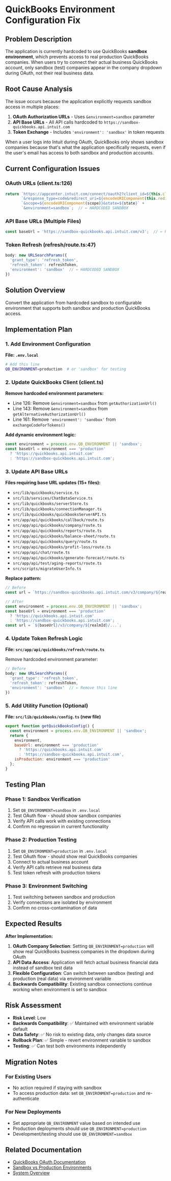 # QuickBooks Environment Configuration Fix

## Problem Description

The application is currently hardcoded to use QuickBooks **sandbox environment**, which prevents access to real production QuickBooks companies. When users try to connect their actual business QuickBooks account, only sandbox (test) companies appear in the company dropdown during OAuth, not their real business data.

## Root Cause Analysis

The issue occurs because the application explicitly requests sandbox access in multiple places:

1. **OAuth Authorization URLs** - Uses `&environment=sandbox` parameter
2. **API Base URLs** - All API calls hardcoded to `https://sandbox-quickbooks.api.intuit.com`
3. **Token Exchange** - Includes `'environment': 'sandbox'` in token requests

When a user logs into Intuit during OAuth, QuickBooks only shows sandbox companies because that's what the application specifically requests, even if the user's email has access to both sandbox and production accounts.

## Current Configuration Issues

### OAuth URLs (client.ts:126)
```javascript
return `https://appcenter.intuit.com/connect/oauth2?client_id=${this.clientId}` +
       `&response_type=code&redirect_uri=${encodeURIComponent(this.redirectUri)}` +
       `&scope=${encodeURIComponent(scope)}&state=${state}` +
       `&environment=sandbox`;  // ← HARDCODED SANDBOX
```

### API Base URLs (Multiple Files)
```javascript
const baseUrl = 'https://sandbox-quickbooks.api.intuit.com/v3';  // ← HARDCODED SANDBOX
```

### Token Refresh (refresh/route.ts:47)
```javascript
body: new URLSearchParams({
  'grant_type': 'refresh_token',
  'refresh_token': refreshToken,
  'environment': 'sandbox'  // ← HARDCODED SANDBOX
})
```

## Solution Overview

Convert the application from hardcoded sandbox to configurable environment that supports both sandbox and production QuickBooks access.

## Implementation Plan

### 1. Add Environment Configuration

**File: `.env.local`**
```bash
# Add this line
QB_ENVIRONMENT=production  # or 'sandbox' for testing
```

### 2. Update QuickBooks Client (client.ts)

**Remove hardcoded environment parameters:**
- Line 126: Remove `&environment=sandbox` from `getAuthorizationUrl()`
- Line 143: Remove `&environment=sandbox` from `getAlternativeAuthorizationUrl()`
- Line 161: Remove `'environment': 'sandbox'` from `exchangeCodeForTokens()`

**Add dynamic environment logic:**
```javascript
const environment = process.env.QB_ENVIRONMENT || 'sandbox';
const baseUrl = environment === 'production'
  ? 'https://quickbooks.api.intuit.com'
  : 'https://sandbox-quickbooks.api.intuit.com';
```

### 3. Update API Base URLs

**Files requiring base URL updates (15+ files):**
- `src/lib/quickbooks/service.ts`
- `src/lib/services/ChatDataService.ts`
- `src/lib/quickbooks/serverStore.ts`
- `src/lib/quickbooks/connectionManager.ts`
- `src/lib/quickbooks/quickbooksServerAPI.ts`
- `src/app/api/quickbooks/callback/route.ts`
- `src/app/api/quickbooks/company/route.ts`
- `src/app/api/quickbooks/reports/route.ts`
- `src/app/api/quickbooks/balance-sheet/route.ts`
- `src/app/api/quickbooks/query/route.ts`
- `src/app/api/quickbooks/profit-loss/route.ts`
- `src/app/api/chat/route.ts`
- `src/app/api/quickbooks/generate-forecast/route.ts`
- `src/app/api/test/aging-reports/route.ts`
- `src/scripts/migrateUserInfo.ts`

**Replace pattern:**
```javascript
// Before
const url = `https://sandbox-quickbooks.api.intuit.com/v3/company/${realmId}/...`;

// After
const environment = process.env.QB_ENVIRONMENT || 'sandbox';
const baseUrl = environment === 'production'
  ? 'https://quickbooks.api.intuit.com'
  : 'https://sandbox-quickbooks.api.intuit.com';
const url = `${baseUrl}/v3/company/${realmId}/...`;
```

### 4. Update Token Refresh Logic

**File: `src/app/api/quickbooks/refresh/route.ts`**

Remove hardcoded environment parameter:
```javascript
// Before
body: new URLSearchParams({
  'grant_type': 'refresh_token',
  'refresh_token': refreshToken,
  'environment': 'sandbox'  // ← Remove this line
})
```

### 5. Add Utility Function (Optional)

**File: `src/lib/quickbooks/config.ts` (new file)**
```javascript
export function getQuickBooksConfig() {
  const environment = process.env.QB_ENVIRONMENT || 'sandbox';
  return {
    environment,
    baseUrl: environment === 'production'
      ? 'https://quickbooks.api.intuit.com'
      : 'https://sandbox-quickbooks.api.intuit.com',
    isProduction: environment === 'production'
  };
}
```

## Testing Plan

### Phase 1: Sandbox Verification
1. Set `QB_ENVIRONMENT=sandbox` in `.env.local`
2. Test OAuth flow - should show sandbox companies
3. Verify API calls work with existing connections
4. Confirm no regression in current functionality

### Phase 2: Production Testing
1. Set `QB_ENVIRONMENT=production` in `.env.local`
2. Test OAuth flow - should show real QuickBooks companies
3. Connect to actual business account
4. Verify API calls retrieve real business data
5. Test token refresh with production tokens

### Phase 3: Environment Switching
1. Test switching between sandbox and production
2. Verify connections are isolated by environment
3. Confirm no cross-contamination of data

## Expected Results

**After Implementation:**

1. **OAuth Company Selection**: Setting `QB_ENVIRONMENT=production` will show real QuickBooks business companies in the dropdown during OAuth
2. **API Data Access**: Application will fetch actual business financial data instead of sandbox test data
3. **Flexible Configuration**: Can switch between sandbox (testing) and production (real data) via environment variable
4. **Backwards Compatibility**: Existing sandbox connections continue working when environment is set to sandbox

## Risk Assessment

- **Risk Level**: Low
- **Backwards Compatibility**: ✅ Maintained with environment variable default
- **Data Safety**: ✅ No risk to existing data, only changes data source
- **Rollback Plan**: ✅ Simple - revert environment variable to sandbox
- **Testing**: ✅ Can test both environments independently

## Migration Notes

### For Existing Users
- No action required if staying with sandbox
- To access production data: set `QB_ENVIRONMENT=production` and re-authenticate

### For New Deployments
- Set appropriate `QB_ENVIRONMENT` value based on intended use
- Production deployments should use `QB_ENVIRONMENT=production`
- Development/testing should use `QB_ENVIRONMENT=sandbox`

## Related Documentation

- [QuickBooks OAuth Documentation](https://developer.intuit.com/app/developer/qbo/docs/develop/authentication-and-authorization)
- [Sandbox vs Production Environments](https://developer.intuit.com/app/developer/qbo/docs/develop/sandboxes)
- [System Overview](./SYSTEM_OVERVIEW.md)